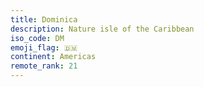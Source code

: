 ```yaml
---
title: Dominica
description: Nature isle of the Caribbean
iso_code: DM
emoji_flag: 🇩🇲
continent: Americas
remote_rank: 21
---
```

